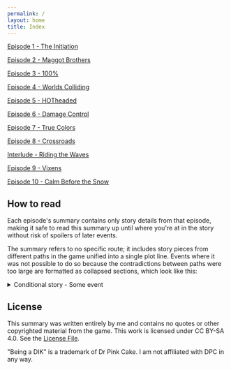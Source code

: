 ```yaml
---
permalink: /
layout: home
title: Index
---
```


[Episode 1 - The Initiation](./1.md)

[Episode 2 - Maggot Brothers](./2.md)

[Episode 3 - 100%](./3.md)

[Episode 4 - Worlds Colliding](./4.md)

[Episode 5 - HOTheaded](./5.md)

[Episode 6 - Damage Control](./6.md)

[Episode 7 - True Colors](./7.md)

[Episode 8 - Crossroads](./8.md)

[Interlude - Riding the Waves](./i1.md)

[Episode 9 - Vixens](./9.md)

[Episode 10 - Calm Before the Snow](./10.md)

## How to read

Each episode's summary contains only story details from that episode, making it safe to read this summary up until where you're at in the story without risk of spoilers of later events.

The summary refers to no specific route; it includes story pieces from different paths in the game unified into a single plot line. Events where it was not possible to do so because the contradictions between paths were too large are formatted as collapsed sections, which look like this:

<p><details>
<summary>Conditional story - Some event</summary>

Something happens depending on which route you chose.

<p><details>
<summary>Route A</summary>

What happens in route A

</details></p>

<p><details>
<summary>Route B</summary>

What happens in route B

</details></p>

</details></p>

## License

This summary was written entirely by me and contains no quotes or other copyrighted material from the game. This work is licensed under CC BY-SA 4.0. See the [License File](./LICENSE).

"Being a DIK" is a trademark of Dr Pink Cake. I am not affiliated with DPC in any way.
